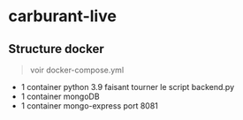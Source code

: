 # carburant-live

## Structure docker

> voir docker-compose.yml

- 1 container python 3.9 faisant tourner le script backend.py
- 1 container mongoDB
- 1 container mongo-express port 8081